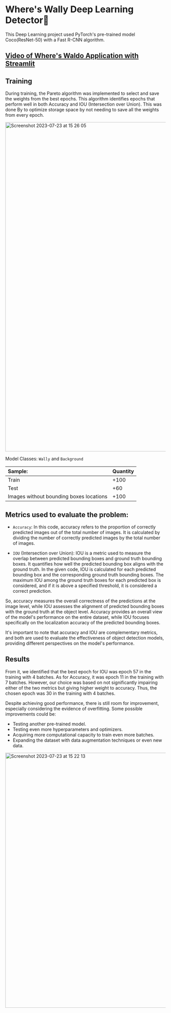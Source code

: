 # Where's Wally Deep Learning Detector🔎

This Deep Learning project used PyTorch's pre-trained model Coco(ResNet-50) with a Fast R-CNN algorithm.


## [Video of Where's Waldo Application with Streamlit](https://youtu.be/Kit9FLJ7C08)

## Training

During training, the Pareto algorithm was implemented to select and save the weights from the best epochs. This algorithm identifies epochs that perform well in both Accuracy and IOU (Intersection over Union). This was done By to optimize storage space by not needing to save all the weights from every epoch.

<img width="1033" alt="Screenshot 2023-07-23 at 15 26 05" src="https://github.com/AnabeatrizMacedo241/WheresWally_Detector/assets/84348494/362e05c9-52f8-45c7-b9cd-10ee4a61563c">

Model Classes: `Wally` and `Background`

| Sample:                | Quantity                                                                                                   |
| :----------------------------- | :------------------------------------------------------------------------------------------------------------------- |
|Train|+100|
|Test|+60|
|Images without bounding boxes locations|+100|

## Metrics used to evaluate the problem:
- `Accuracy`: In this code, accuracy refers to the proportion of correctly predicted images out of the total number of images. It is calculated by dividing the number of correctly predicted images by the total number of images.

- `IOU` (Intersection over Union): IOU is a metric used to measure the overlap between predicted bounding boxes and ground truth bounding boxes. It quantifies how well the predicted bounding box aligns with the ground truth. In the given code, IOU is calculated for each predicted bounding box and the corresponding ground truth bounding boxes. The maximum IOU among the ground truth boxes for each predicted box is considered, and if it is above a specified threshold, it is considered a correct prediction.

So, accuracy measures the overall correctness of the predictions at the image level, while IOU assesses the alignment of predicted bounding boxes with the ground truth at the object level. Accuracy provides an overall view of the model's performance on the entire dataset, while IOU focuses specifically on the localization accuracy of the predicted bounding boxes.

It's important to note that accuracy and IOU are complementary metrics, and both are used to evaluate the effectiveness of object detection models, providing different perspectives on the model's performance.

## Results

From it, we identified that the best epoch for IOU was epoch 57 in the training with 4 batches. As for Accuracy, it was epoch 11 in the training with 7 batches. However, our choice was based on not significantly impairing either of the two metrics but giving higher weight to accuracy. Thus, the chosen epoch was 30 in the training with 4 batches.

Despite achieving good performance, there is still room for improvement, especially considering the evidence of overfitting. Some possible improvements could be:

- Testing another pre-trained model.
- Testing even more hyperparameters and optimizers.
- Acquiring more computational capacity to train even more batches.
- Expanding the dataset with data augmentation techniques or even new data.

<img width="800" alt="Screenshot 2023-07-23 at 15 22 13" src="https://github.com/AnabeatrizMacedo241/WheresWally_Detector/assets/84348494/6d4eb0b6-1c5d-48ed-a0eb-ffe99c09d2e7">
